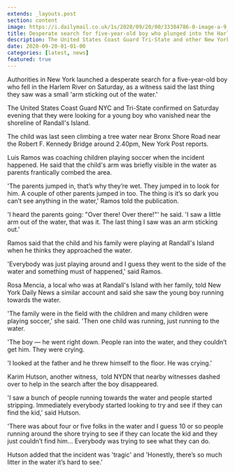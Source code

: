 ```yaml
---
extends: _layouts.post
section: content
image: https://i.dailymail.co.uk/1s/2020/09/20/00/33384786-0-image-a-9_1600559647807.jpg 
title: Desperate search for five-year-old boy who plunged into the Harlem River while climbing a tree  
description: The United States Coast Guard Tri-State and other New York agencies have launched a search for a five-year-old boy who went missing along the shoreline of Randalls Island in New York City 
date: 2020-09-20-01-01-00 
categories: [latest, news] 
featured: true 
--- 
```

Authorities in New York launched a desperate search for a five-year-old boy who fell in the Harlem River on Saturday, as a witness said the last thing they saw was a small 'arm sticking out of the water.'

The United States Coast Guard NYC and Tri-State confirmed on Saturday evening that they were looking for a young boy who vanished near the shoreline of Randall's Island.  

The child was last seen climbing a tree water near Bronx Shore Road near the Robert F. Kennedy Bridge around 2.40pm, New York Post reports.







Luis Ramos was coaching children playing soccer when the incident happened. He said that the child's arm was briefly visible in the water as parents frantically combed the area.

'The parents jumped in, that’s why they’re wet. They jumped in to look for him. A couple of other parents jumped in too. The thing is it’s so dark you can’t see anything in the water,' Ramos told the publication.

'I heard the parents going: "Over there! Over there!"' he said. 'I saw a little arm out of the water, that was it. The last thing I saw was an arm sticking out.'

Ramos said that the child and his family were playing at Randall's Island when he thinks they approached the water. 

'Everybody was just playing around and I guess they went to the side of the water and something must of happened,' said Ramos.







Rosa Mencia, a local who was at Randall's Island with her family, told New York Daily News a similar account and said she saw the young boy running towards the water.

'The family were in the field with the children and many children were playing soccer,' she said. 'Then one child was running, just running to the water.

'The boy — he went right down. People ran into the water, and they couldn’t get him. They were crying.









'I looked at the father and he threw himself to the floor. He was crying.'

Karim Hutson, another witness,  told NYDN that nearby witnesses dashed over to help in the search after the boy disappeared.

'I saw a bunch of people running towards the water and people started stripping. Immediately everybody started looking to try and see if they can find the kid,' said Hutson.

'There was about four or five folks in the water and I guess 10 or so people running around the shore trying to see if they can locate the kid and they just couldn’t find him... Everybody was trying to see what they can do.

Hutson added that the incident was 'tragic' and 'Honestly, there’s so much litter in the water it’s hard to see.'  

